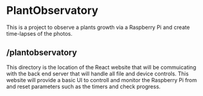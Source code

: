 # PlantObservatory
This is a project to observe a plants growth via a Raspberry Pi and create time-lapses of the photos. 

## /plantobservatory
This directory is the location of the React website that will be commuicating with the back end server that will handle all file and device controls. 
This website will provide a basic UI to controll and monitor the Raspberry Pi from and reset parameters such as the timers and check progress. 
